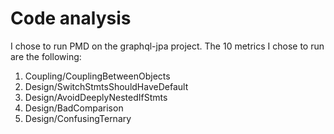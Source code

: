 # Code analysis
I chose to run PMD on the graphql-jpa project. The 10 metrics I chose to run are the following:
1. Coupling/CouplingBetweenObjects
2. Design/SwitchStmtsShouldHaveDefault
3. Design/AvoidDeeplyNestedIfStmts
4. Design/BadComparison
5. Design/ConfusingTernary
